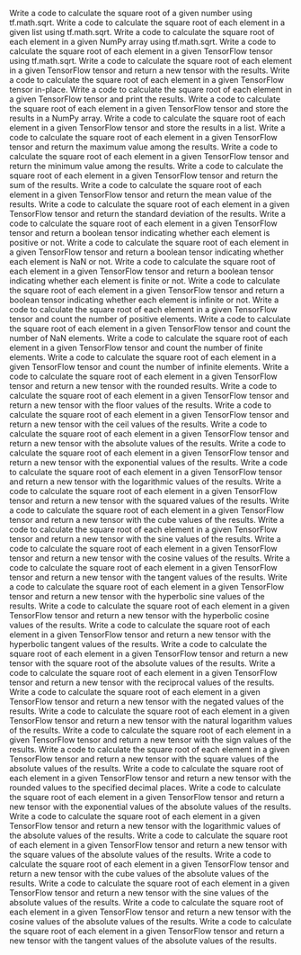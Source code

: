 Write a code to calculate the square root of a given number using tf.math.sqrt.
Write a code to calculate the square root of each element in a given list using tf.math.sqrt.
Write a code to calculate the square root of each element in a given NumPy array using tf.math.sqrt.
Write a code to calculate the square root of each element in a given TensorFlow tensor using tf.math.sqrt.
Write a code to calculate the square root of each element in a given TensorFlow tensor and return a new tensor with the results.
Write a code to calculate the square root of each element in a given TensorFlow tensor in-place.
Write a code to calculate the square root of each element in a given TensorFlow tensor and print the results.
Write a code to calculate the square root of each element in a given TensorFlow tensor and store the results in a NumPy array.
Write a code to calculate the square root of each element in a given TensorFlow tensor and store the results in a list.
Write a code to calculate the square root of each element in a given TensorFlow tensor and return the maximum value among the results.
Write a code to calculate the square root of each element in a given TensorFlow tensor and return the minimum value among the results.
Write a code to calculate the square root of each element in a given TensorFlow tensor and return the sum of the results.
Write a code to calculate the square root of each element in a given TensorFlow tensor and return the mean value of the results.
Write a code to calculate the square root of each element in a given TensorFlow tensor and return the standard deviation of the results.
Write a code to calculate the square root of each element in a given TensorFlow tensor and return a boolean tensor indicating whether each element is positive or not.
Write a code to calculate the square root of each element in a given TensorFlow tensor and return a boolean tensor indicating whether each element is NaN or not.
Write a code to calculate the square root of each element in a given TensorFlow tensor and return a boolean tensor indicating whether each element is finite or not.
Write a code to calculate the square root of each element in a given TensorFlow tensor and return a boolean tensor indicating whether each element is infinite or not.
Write a code to calculate the square root of each element in a given TensorFlow tensor and count the number of positive elements.
Write a code to calculate the square root of each element in a given TensorFlow tensor and count the number of NaN elements.
Write a code to calculate the square root of each element in a given TensorFlow tensor and count the number of finite elements.
Write a code to calculate the square root of each element in a given TensorFlow tensor and count the number of infinite elements.
Write a code to calculate the square root of each element in a given TensorFlow tensor and return a new tensor with the rounded results.
Write a code to calculate the square root of each element in a given TensorFlow tensor and return a new tensor with the floor values of the results.
Write a code to calculate the square root of each element in a given TensorFlow tensor and return a new tensor with the ceil values of the results.
Write a code to calculate the square root of each element in a given TensorFlow tensor and return a new tensor with the absolute values of the results.
Write a code to calculate the square root of each element in a given TensorFlow tensor and return a new tensor with the exponential values of the results.
Write a code to calculate the square root of each element in a given TensorFlow tensor and return a new tensor with the logarithmic values of the results.
Write a code to calculate the square root of each element in a given TensorFlow tensor and return a new tensor with the squared values of the results.
Write a code to calculate the square root of each element in a given TensorFlow tensor and return a new tensor with the cube values of the results.
Write a code to calculate the square root of each element in a given TensorFlow tensor and return a new tensor with the sine values of the results.
Write a code to calculate the square root of each element in a given TensorFlow tensor and return a new tensor with the cosine values of the results.
Write a code to calculate the square root of each element in a given TensorFlow tensor and return a new tensor with the tangent values of the results.
Write a code to calculate the square root of each element in a given TensorFlow tensor and return a new tensor with the hyperbolic sine values of the results.
Write a code to calculate the square root of each element in a given TensorFlow tensor and return a new tensor with the hyperbolic cosine values of the results.
Write a code to calculate the square root of each element in a given TensorFlow tensor and return a new tensor with the hyperbolic tangent values of the results.
Write a code to calculate the square root of each element in a given TensorFlow tensor and return a new tensor with the square root of the absolute values of the results.
Write a code to calculate the square root of each element in a given TensorFlow tensor and return a new tensor with the reciprocal values of the results.
Write a code to calculate the square root of each element in a given TensorFlow tensor and return a new tensor with the negated values of the results.
Write a code to calculate the square root of each element in a given TensorFlow tensor and return a new tensor with the natural logarithm values of the results.
Write a code to calculate the square root of each element in a given TensorFlow tensor and return a new tensor with the sign values of the results.
Write a code to calculate the square root of each element in a given TensorFlow tensor and return a new tensor with the square values of the absolute values of the results.
Write a code to calculate the square root of each element in a given TensorFlow tensor and return a new tensor with the rounded values to the specified decimal places.
Write a code to calculate the square root of each element in a given TensorFlow tensor and return a new tensor with the exponential values of the absolute values of the results.
Write a code to calculate the square root of each element in a given TensorFlow tensor and return a new tensor with the logarithmic values of the absolute values of the results.
Write a code to calculate the square root of each element in a given TensorFlow tensor and return a new tensor with the square values of the absolute values of the results.
Write a code to calculate the square root of each element in a given TensorFlow tensor and return a new tensor with the cube values of the absolute values of the results.
Write a code to calculate the square root of each element in a given TensorFlow tensor and return a new tensor with the sine values of the absolute values of the results.
Write a code to calculate the square root of each element in a given TensorFlow tensor and return a new tensor with the cosine values of the absolute values of the results.
Write a code to calculate the square root of each element in a given TensorFlow tensor and return a new tensor with the tangent values of the absolute values of the results.